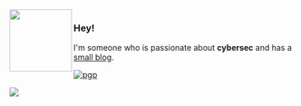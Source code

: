 <img align="left" src="https://github.com/ratcode404/ratcode404/blob/main/ratcode404.png" height="110">

### Hey!

I'm someone who is passionate about **cybersec** and has a [small blog](https://ratcode404.github.io/).

[![pgp](https://img.shields.io/badge/pgp-0xF83424824B3E4B90-313131?style=flat&labelColor=313131&color=313131)](https://github.com/ratcode404.gpg)
  
<img src="https://github-readme-stats.vercel.app/api?username=ratcode404&show_icons=true&theme=gotham&hide=issues,contribs&bg_color=00000000"/>
